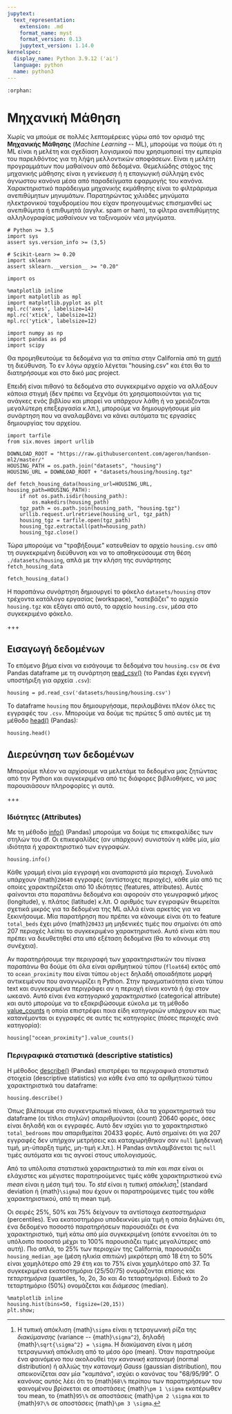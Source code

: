 ```yaml
---
jupytext:
  text_representation:
    extension: .md
    format_name: myst
    format_version: 0.13
    jupytext_version: 1.14.0
kernelspec:
  display_name: Python 3.9.12 ('ai')
  language: python
  name: python3
---
```


```{eval-rst}
:orphan:
```

# Μηχανική Μάθηση

Χωρίς να μπούμε σε πολλές λεπτομέρειες γύρω από τον ορισμό της **Μηχανικής Μάθησης** (*Machine Learning* -- ML), μπορούμε να πούμε ότι η ML είναι η μελέτη και σχεδίαση λογισμικού που χρησιμοποιεί την εμπειρία του παρελθόντος για τη λήψη μελλοντικών αποφάσεων. Είναι η μελέτη προγραμμάτων που μαθαίνουν από δεδομένα.
Θεμελιώδης στόχος της μηχανικής μάθησης είναι η *γενίκευση* ή η επαγωγική σύλληψη ενός άγνωστου κανόνα μέσα από παραδείγματα εφαρμογής του κανόνα.
Χαρακτηριστικό παράδειγμα μηχανικής εκμάθησης είναι το φιλτράρισμα ανεπιθύμητων μηνυμάτων.
Παρατηρώντας χιλιάδες μηνύματα ηλεκτρονικού ταχυδρομείου που είχαν προηγουμένως επισημανθεί ως ανεπιθύμητα ή επιθυμητά (αγγλκ. spam or ham), τα φίλτρα ανεπιθύμητης αλληλογραφίας μαθαίνουν να ταξινομούν νέα μηνύματα.

```{code-cell} ipython3
# Python >= 3.5
import sys
assert sys.version_info >= (3,5)

# Scikit-Learn >= 0.20
import sklearn
assert sklearn.__version__ >= "0.20"

import os

%matplotlib inline
import matplotlib as mpl
import matplotlib.pyplot as plt
mpl.rc('axes', labelsize=14)
mpl.rc('xtick', labelsize=12)
mpl.rc('ytick', labelsize=12)

import numpy as np
import pandas as pd
import scipy
```

Θα προμηθευτούμε τα δεδομένα για τα σπίτια στην California από τη [αυτή](https://github.com/ageron/handson-ml2/tree/master/datasets/housing) τη διεύθυνση.
Το εν λόγω αρχείο λέγεται "housing.csv" και έτσι θα το διατηρήσουμε και στο δικό μας project.

Επειδή είναι πιθανό τα δεδομένα στο συγκεκριμένο αρχείο να αλλάξουν κάποια στιγμή (δεν πρέπει να ξεχνάμε ότι χρησιμοποιούνται για τις ανάγκες ενός βιβλίου και μπορεί να υπάρχουν λάθη ή να χρειάζονται μεγαλύτερη επεξεργασία κ.λπ.), μπορούμε να δημιουργήσουμε μία συνάρτηση που να αναλαμβάνει να κάνει αυτόματα τις εργασίες δημιουργίας του αρχείου.

```{code-cell} ipython3
import tarfile
from six.moves import urllib

DOWNLOAD_ROOT = "https://raw.githubusercontent.com/ageron/handson-ml2/master/"
HOUSING_PATH = os.path.join("datasets", "housing")
HOUSING_URL = DOWNLOAD_ROOT + "datasets/housing/housing.tgz"

def fetch_housing_data(housing_url=HOUSING_URL, housing_path=HOUSING_PATH):
    if not os.path.isdir(housing_path):
        os.makedirs(housing_path)
    tgz_path = os.path.join(housing_path, "housing.tgz")
    urllib.request.urlretrieve(housing_url, tgz_path)
    housing_tgz = tarfile.open(tgz_path)
    housing_tgz.extractall(path=housing_path)
    housing_tgz.close()
```

Τώρα μπορούμε να "τραβήξουμε" κατευθείαν το αρχείο `housing.csv` από τη συγκεκριμένη διεύθυνση και να το αποθηκεύσουμε στη θέση `./datasets/housing`, απλά με την κλήση της συνάρτησης `fetch_housing_data`

```{code-cell} ipython3
fetch_housing_data()
```

Η παραπάνω συνάρτηση δημιουργεί το φάκελο `datasets/housing` στον τρέχοντα κατάλογο εργασίας (workspace), "κατεβάζει" το αρχείο `housing.tgz` και εξάγει από αυτό, το αρχείο `housing.csv`, μέσα στο συγκεκριμένο φάκελο.

+++

## Εισαγωγή δεδομένων

Το επόμενο βήμα είναι να εισάγουμε τα δεδομένα του `housing.csv` σε ένα Pandas dataframe με τη συνάρτηση [read_csv()](https://pandas.pydata.org/docs/reference/api/pandas.read_csv.html) (το Pandas έχει εγγενή υποστήριξη για αρχεία `.csv`):

```{code-cell} ipython3
housing = pd.read_csv('datasets/housing/housing.csv')
```

Το dataframe `housing` που δημιουργήσαμε, περιλαμβάνει πλέον όλες τις εγγραφές του `.csv`. Μπορούμε να δούμε τις πρώτες 5 από αυτές με τη μέθοδο [head()](https://pandas.pydata.org/docs/reference/api/pandas.DataFrame.head.html) (Pandas):

```{code-cell} ipython3
housing.head()
```

## Διερεύνηση των δεδομένων

Μπορούμε πλέον να αρχίσουμε να μελετάμε τα δεδομένα μας ζητώντας από την Python και συγκεκριμένα από τις διάφορες βιβλιοθήκες, να μας παρουσιάσουν πληροφορίες γι αυτά.

+++

### Ιδιότητες (Attributes)

Με τη μέθοδο [info()](https://pandas.pydata.org/docs/reference/api/pandas.DataFrame.info.html?highlight=info#pandas.DataFrame.info) (Pandas) μπορούμε να δούμε τις επικεφαλίδες των στηλών του df.
Οι επικεφαλίδες (αν υπάρχουν) συνιστούν η κάθε μία, μία ιδιότητα ή χαρακτηριστικό των εγγραφών.

```{code-cell} ipython3
housing.info()
```

Κάθε γραμμή είναι μία εγγραφή και αναπαριστά μία περιοχή.
Συνολικά υπάρχουν {math}`20640` εγγραφές (αντίστοιχες περιοχές), κάθε μία από τις οποίες χαρακτηρίζεται από 10 ιδιότητες (features, attributes).
Αυτές φαίνονται στα παραπάνω δεδομένα και αφορούν στο γεωγραφικό μήκος (longitude), γ. πλάτος (latitude) κ.λπ.
Ο αριθμός των εγγραφών θεωρείται σχετικά μικρός για τα δεδομένα της ML αλλά είναι αρκετός για να ξεκινήσουμε.
Μία παρατήρηση που πρέπει να κάνουμε είναι ότι το feature `total_beds` έχει μόνο {math}`20433` μη μηδενικές τιμές που σημαίνει ότι από 207 περιοχές λείπει το συγκεκριμένο χαρακτηριστικό.
Αυτό είναι κάτι που πρέπει να διευθετηθεί στα υπό εξέταση δεδομένα (θα το κάνουμε στη συνέχεια).

Αν παρατηρήσουμε την περιγραφή των χαρακτηριστικών του πίνακα παραπάνω θα δούμε ότι όλα είναι αριθμητικού τύπου (`float64`) εκτός από το `ocean_proximity` που είναι τύπου `object` δηλαδή οποιαδήποτε μορφή αντικειμένου που αναγνωρίζει η Python.
Στην πραγματικότητα είναι τύπου text και συγκεκριμένα περιγράφει αν η περιοχή είναι κοντά ή όχι στον ωκεανό.
Αυτό είναι ένα *κατηγορικό χαρακτηριστικό* (categorical attribute) και αυτό μπορούμε να το εξακριβώσουμε εύκολα με τη μέθοδο [value_counts](https://pandas.pydata.org/docs/reference/api/pandas.DataFrame.info.html?highlight=info#pandas.DataFrame.info) η οποία επιστρέφει ποια είδη κατηγοριών υπάρχουν και πως κατανέμονται οι εγγραφές σε αυτές τις κατηγορίες (πόσες περιοχές ανά κατηγορία):

```{code-cell} ipython3
housing["ocean_proximity"].value_counts()
```

### Περιγραφικά στατιστικά (descriptive statistics)

Η μέθοδος [describe()](https://pandas.pydata.org/docs/reference/api/pandas.DataFrame.describe.html?highlight=describe#pandas.DataFrame.describe) (Pandas) επιστρέφει τα περιγραφικά στατιστικά στοιχεία (descriptive statistics) για κάθε ένα από τα αριθμητικού τύπου χαρακτηριστικά του dataframe:

```{code-cell} ipython3
housing.describe()
```

Όπως βλέπουμε στο συγκεντρωτικό πίνακα, όλα τα χαρακτηριστικά του dataframe (οι τίτλοι στηλών) απαριθμούνται (count) $20640$ φορές, όσες είναι δηλαδή και οι εγγραφές.
Αυτό δεν ισχύει για το χαρακτηριστικό `total_bedrooms` που απαριθμείται $20433$ φορές.
Αυτό σημαίνει ότι για 207 εγγραφές δεν υπήρχαν μετρήσεις και καταχωρήθηκαν σαν `null` (μηδενική τιμή, μη-ύπαρξη τιμής, μη-τιμή κ.λπ.).
Η Pandas αντιλαμβάνεται τις `null` τιμές αυτόματα και τις αγνοεί στους υπολογισμούς.

Από τα υπόλοιπα στατιστικά χαρακτηριστικά τα *min* και *max* είναι οι ελάχιστες και μέγιστες παρατηρούμενες τιμές κάθε χαρακτηριστικού ενώ *mean* είναι η μέση τιμή του.
Το *std* είναι η *τυπική απόκλιση*[^std] (standard deviation ή {math}`\sigma`) που έχουν οι παρατηρούμενες τιμές του κάθε χαρακτηριστικού, από τη mean τιμή.

[^std]: Η τυπική απόκλιση {math}`\sigma` είναι η τετραγωνική ρίζα της *διακύμανσης* (variance -- {math}`\sigma^2`), δηλαδή {math}`\sqrt{\sigma^2} = \sigma`.
Η διακύμανση είναι η μέση τετραγωνική απόκλιση από το μέσο όρο (mean).
Όταν παρατηρούμε ένα φαινόμενο που ακολουθεί την *κανονική κατανομή* (normal distribution) ή αλλιώς την *κατανομή Gauss* (gaussian distribution), που απεικονίζεται σαν μία "καμπάνα", ισχύει ο κανόνας του "68/95/99".
Ο κανόνας αυτός λέει ότι το {math}`68\%` περίπου των παρατηρήσεων του φαινομένου βρίσκεται σε αποστάσεις {math}`\pm 1 \sigma` εκατέρωθεν του mean, το {math}`95\%` σε αποστάσεις {math}`\pm 2 \sigma` και το {math}`97\%` σε αποστάσεις {math}`\pm 3 \sigma`.

Οι σειρές $25\%$, $50\%$ και $75\%$ δείχνουν τα αντίστοιχα *εκατοστημόρια* (percentiles).
Ένα εκατοστημόριο υποδεικνύει μία τιμή η οποία δηλώνει ότι, ένα δεδομένο ποσοστό παρατηρήσεων παρουσιάζει σε ένα χαρακτηριστικό, τιμή κάτω από μία συγκεκριμένη (οπότε εννοείται ότι το υπόλοιπο ποσοστό μέχρι το $100\%$ παρουσιάζει τιμές μεγαλύτερες από αυτή).
Πιο απλά, το 25% των περιοχών της California, παρουσιάζει `housing_median_age` (μέση ηλικία σπιτιών) μικρότερη από 18 έτη το $50\%$ είναι χαμηλότερο από 29 έτη και το $75\%$ είναι χαμηλότερο από 37.
Τα συγκεκριμένα εκατοστημόρια (25/50/75) ονομάζονται επίσης και *τεταρτημόρια* (quartiles, 1ο, 2ο, 3ο και 4ο τεταρτημόρια).
Ειδικά το 2ο τεταρτημόριο ($50\%$) ονομάζεται και *διάμεσος* (median).


```{code-cell} ipython3
%matplotlib inline
housing.hist(bins=50, figsize=(20,15))
plt.show;
```